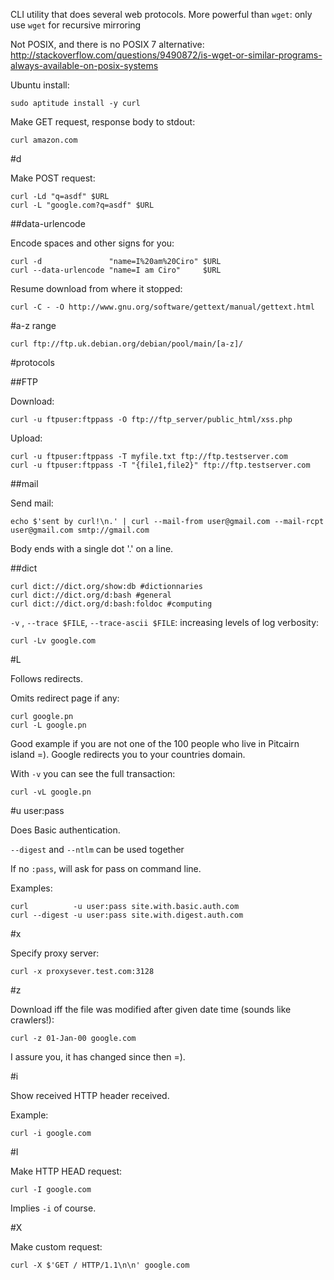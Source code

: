 CLI utility that does several web protocols. More powerful than `wget`: only use `wget` for recursive mirroring

Not POSIX, and there is no POSIX 7 alternative: <http://stackoverflow.com/questions/9490872/is-wget-or-similar-programs-always-available-on-posix-systems>

Ubuntu install:

    sudo aptitude install -y curl

Make GET request, response body to stdout:

    curl amazon.com

#d

Make POST request:

    curl -Ld "q=asdf" $URL
    curl -L "google.com?q=asdf" $URL

##data-urlencode

Encode spaces and other signs for you:

    curl -d               "name=I%20am%20Ciro" $URL
    curl --data-urlencode "name=I am Ciro"     $URL

Resume download from where it stopped:

    curl -C - -O http://www.gnu.org/software/gettext/manual/gettext.html

#a-z range

    curl ftp://ftp.uk.debian.org/debian/pool/main/[a-z]/

#protocols

##FTP

Download:

    curl -u ftpuser:ftppass -O ftp://ftp_server/public_html/xss.php

Upload:

    curl -u ftpuser:ftppass -T myfile.txt ftp://ftp.testserver.com
    curl -u ftpuser:ftppass -T "{file1,file2}" ftp://ftp.testserver.com

##mail

Send mail:

    echo $'sent by curl!\n.' | curl --mail-from user@gmail.com --mail-rcpt user@gmail.com smtp://gmail.com

Body ends with a single dot '.' on a line.

##dict

    curl dict://dict.org/show:db #dictionnaries
    curl dict://dict.org/d:bash #general
    curl dict://dict.org/d:bash:foldoc #computing

`-v` , `--trace $FILE`, `--trace-ascii $FILE`: increasing levels of log verbosity:

    curl -Lv google.com

#L

Follows redirects.

Omits redirect page if any:

    curl google.pn
    curl -L google.pn

Good example if you are not one of the 100 people who live in Pitcairn island =). Google redirects you to your countries domain.

With `-v` you can see the full transaction:

    curl -vL google.pn

#u user:pass

Does Basic authentication.

`--digest` and `--ntlm` can be used together

If no `:pass`, will ask for pass on command line.

Examples:

    curl          -u user:pass site.with.basic.auth.com
    curl --digest -u user:pass site.with.digest.auth.com

#x

Specify proxy server:

    curl -x proxysever.test.com:3128

#z

Download iff the file was modified after given date time (sounds like crawlers!):

    curl -z 01-Jan-00 google.com

I assure you, it has changed since then =).

#i

Show received HTTP header received.

Example:

    curl -i google.com

#I

Make HTTP HEAD request:

    curl -I google.com

Implies `-i` of course.

#X

Make custom request:

    curl -X $'GET / HTTP/1.1\n\n' google.com
